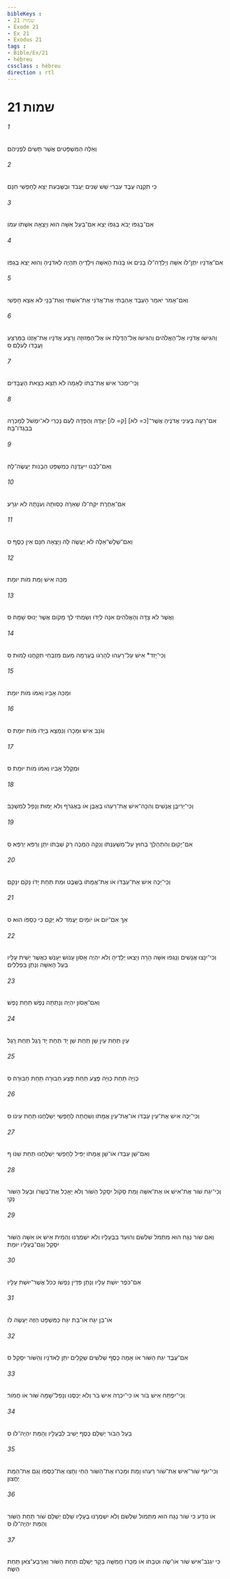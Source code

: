 ```yaml
---
bibleKeys : 
- שמות 21
- Exode 21
- Ex 21
- Exodus 21
tags : 
- Bible/Ex/21
- hébreu
cssclass : hébreu
direction : rtl
---
```


# שמות 21

###### 1
וְאֵלֶּה הַמִּשְׁפָּטִים אֲשֶׁר תָּשִׂים לִפְנֵיהֶם׃
###### 2
כִּי תִקְנֶה עֶבֶד עִבְרִי שֵׁשׁ שָׁנִים יַעֲבֹד וּבַשְּׁבִעִת יֵצֵא לַחָפְשִׁי חִנָּם׃
###### 3
אִם־בְּגַפֹּו יָבֹא בְּגַפֹּו יֵצֵא אִם־בַּעַל אִשָּׁה הוּא וְיָצְאָה אִשְׁתֹּו עִמֹּו׃
###### 4
אִם־אֲדֹנָיו יִתֶּן־לֹו אִשָּׁה וְיָלְדָה־לֹו בָנִים אֹו בָנֹות הָאִשָּׁה וִילָדֶיהָ תִּהְיֶה לַאדֹנֶיהָ וְהוּא יֵצֵא בְגַפֹּו׃
###### 5
וְאִם־אָמֹר יֹאמַר הָעֶבֶד אָהַבְתִּי אֶת־אֲדֹנִי אֶת־אִשְׁתִּי וְאֶת־בָּנָי לֹא אֵצֵא חָפְשִׁי׃
###### 6
וְהִגִּישֹׁו אֲדֹנָיו אֶל־הָאֱלֹהִים וְהִגִּישֹׁו אֶל־הַדֶּלֶת אֹו אֶל־הַמְּזוּזָה וְרָצַע אֲדֹנָיו אֶת־אָזְנֹו בַּמַּרְצֵעַ וַעֲבָדֹו לְעֹלָם׃ ס
###### 7
וְכִי־יִמְכֹּר אִישׁ אֶת־בִּתֹּו לְאָמָה לֹא תֵצֵא כְּצֵאת הָעֲבָדִים׃
###### 8
אִם־רָעָה בְּעֵינֵי אֲדֹנֶיהָ אֲשֶׁר־[כ= לֹא] [ק= לֹו] יְעָדָהּ וְהֶפְדָּהּ לְעַם נָכְרִי לֹא־יִמְשֹׁל לְמָכְרָהּ בְּבִגְדֹו־בָהּ׃
###### 9
וְאִם־לִבְנֹו יִיעָדֶנָּה כְּמִשְׁפַּט הַבָּנֹות יַעֲשֶׂה־לָּהּ׃
###### 10
אִם־אַחֶרֶת יִקַּח־לֹו שְׁאֵרָהּ כְּסוּתָהּ וְעֹנָתָהּ לֹא יִגְרָע׃
###### 11
וְאִם־שְׁלָשׁ־אֵלֶּה לֹא יַעֲשֶׂה לָהּ וְיָצְאָה חִנָּם אֵין כָּסֶף׃ ס
###### 12
מַכֵּה אִישׁ וָמֵת מֹות יוּמָת׃
###### 13
וַאֲשֶׁר לֹא צָדָה וְהָאֱלֹהִים אִנָּה לְיָדֹו וְשַׂמְתִּי לְךָ מָקֹום אֲשֶׁר יָנוּס שָׁמָּה׃ ס
###### 14
וְכִי־יָזִד* אִישׁ עַל־רֵעֵהוּ לְהָרְגֹו בְעָרְמָה מֵעִם מִזְבְּחִי תִּקָּחֶנּוּ לָמוּת׃ ס
###### 15
וּמַכֵּה אָבִיו וְאִמֹּו מֹות יוּמָת׃
###### 16
וְגֹנֵב אִישׁ וּמְכָרֹו וְנִמְצָא בְיָדֹו מֹות יוּמָת׃ ס
###### 17
וּמְקַלֵּל אָבִיו וְאִמֹּו מֹות יוּמָת׃ ס
###### 18
וְכִי־יְרִיבֻן אֲנָשִׁים וְהִכָּה־אִישׁ אֶת־רֵעֵהוּ בְּאֶבֶן אֹו בְאֶגְרֹף וְלֹא יָמוּת וְנָפַל לְמִשְׁכָּב׃
###### 19
אִם־יָקוּם וְהִתְהַלֵּךְ בַּחוּץ עַל־מִשְׁעַנְתֹּו וְנִקָּה הַמַּכֶּה רַק שִׁבְתֹּו יִתֵּן וְרַפֹּא יְרַפֵּא׃ ס
###### 20
וְכִי־יַכֶּה אִישׁ אֶת־עַבְדֹּו אֹו אֶת־אֲמָתֹו בַּשֵּׁבֶט וּמֵת תַּחַת יָדֹו נָקֹם יִנָּקֵם׃
###### 21
אַךְ אִם־יֹום אֹו יֹומַיִם יַעֲמֹד לֹא יֻקַּם כִּי כַסְפֹּו הוּא׃ ס
###### 22
וְכִי־יִנָּצוּ אֲנָשִׁים וְנָגְפוּ אִשָּׁה הָרָה וְיָצְאוּ יְלָדֶיהָ וְלֹא יִהְיֶה אָסֹון עָנֹושׁ יֵעָנֵשׁ כַּאֲשֶׁר יָשִׁית עָלָיו בַּעַל הָאִשָּׁה וְנָתַן בִּפְלִלִים׃
###### 23
וְאִם־אָסֹון יִהְיֶה וְנָתַתָּה נֶפֶשׁ תַּחַת נָפֶשׁ׃
###### 24
עַיִן תַּחַת עַיִן שֵׁן תַּחַת שֵׁן יָד תַּחַת יָד רֶגֶל תַּחַת רָגֶל׃
###### 25
כְּוִיָּה תַּחַת כְּוִיָּה פֶּצַע תַּחַת פָּצַע חַבּוּרָה תַּחַת חַבּוּרָה׃ ס
###### 26
וְכִי־יַכֶּה אִישׁ אֶת־עֵין עַבְדֹּו אֹו־אֶת־עֵין אֲמָתֹו וְשִׁחֲתָהּ לַחָפְשִׁי יְשַׁלְּחֶנּוּ תַּחַת עֵינֹו׃ ס
###### 27
וְאִם־שֵׁן עַבְדֹּו אֹו־שֵׁן אֲמָתֹו יַפִּיל לַחָפְשִׁי יְשַׁלְּחֶנּוּ תַּחַת שִׁנֹּו׃ ף
###### 28
וְכִי־יִגַּח שֹׁור אֶת־אִישׁ אֹו אֶת־אִשָּׁה וָמֵת סָקֹול יִסָּקֵל הַשֹּׁור וְלֹא יֵאָכֵל אֶת־בְּשָׂרֹו וּבַעַל הַשֹּׁור נָקִי׃
###### 29
וְאִם שֹׁור נַגָּח הוּא מִתְּמֹל שִׁלְשֹׁם וְהוּעַד בִּבְעָלָיו וְלֹא יִשְׁמְרֶנּוּ וְהֵמִית אִישׁ אֹו אִשָּׁה הַשֹּׁור יִסָּקֵל וְגַם־בְּעָלָיו יוּמָת׃
###### 30
אִם־כֹּפֶר יוּשַׁת עָלָיו וְנָתַן פִּדְיֹן נַפְשֹׁו כְּכֹל אֲשֶׁר־יוּשַׁת עָלָיו׃
###### 31
אֹו־בֵן יִגָּח אֹו־בַת יִגָּח כַּמִּשְׁפָּט הַזֶּה יֵעָשֶׂה לֹּו׃
###### 32
אִם־עֶבֶד יִגַּח הַשֹּׁור אֹו אָמָה כֶּסֶף שְׁלֹשִׁים שְׁקָלִים יִתֵּן לַאדֹנָיו וְהַשֹּׁור יִסָּקֵל׃ ס
###### 33
וְכִי־יִפְתַּח אִישׁ בֹּור אֹו כִּי־יִכְרֶה אִישׁ בֹּר וְלֹא יְכַסֶּנּוּ וְנָפַל־שָׁמָּה שֹּׁור אֹו חֲמֹור׃
###### 34
בַּעַל הַבֹּור יְשַׁלֵּם כֶּסֶף יָשִׁיב לִבְעָלָיו וְהַמֵּת יִהְיֶה־לֹּו׃ ס
###### 35
וְכִי־יִגֹּף שֹׁור־אִישׁ אֶת־שֹׁור רֵעֵהוּ וָמֵת וּמָכְרוּ אֶת־הַשֹּׁור הַחַי וְחָצוּ אֶת־כַּסְפֹּו וְגַם אֶת־הַמֵּת יֶחֱצוּן׃
###### 36
אֹו נֹודַע כִּי שֹׁור נַגָּח הוּא מִתְּמֹול שִׁלְשֹׁם וְלֹא יִשְׁמְרֶנּוּ בְּעָלָיו שַׁלֵּם יְשַׁלֵּם שֹׁור תַּחַת הַשֹּׁור וְהַמֵּת יִהְיֶה־לֹּו׃ ס
###### 37
כִּי יִגְנֹב־אִישׁ שֹׁור אֹו־שֶׂה וּטְבָחֹו אֹו מְכָרֹו חֲמִשָּׁה בָקָר יְשַׁלֵּם תַּחַת הַשֹּׁור וְאַרְבַּע־צֹאן תַּחַת הַשֶּׂה׃
